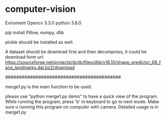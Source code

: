 # computer-vision
Eviroment 
Opencv 3.3.0
python 3.6.0

pip install Pillow, numpy, dlib

pickle should be installed as well.

A dataset should be download first and then decompress, it could be download form url: 
https://sourceforge.net/projects/dclib/files/dlib/v18.10/shape_predictor_68_face_landmarks.dat.bz2/download

##########################################

merge1.py is the main function to be used.

please use "python merge1.py demo" to have a quick view of the program. While running the program, press 'b' in keyboard to go to next mode. Make sure u running this program on computer with camera.
Detailed usage is in merge1.py
